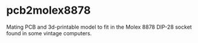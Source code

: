 # pcb2molex8878
Mating PCB and 3d-printable model to fit in the Molex 8878 DIP-28 socket found in some vintage computers.
